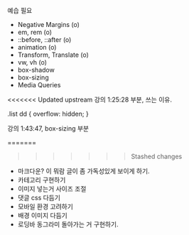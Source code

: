 예습 필요

- Negative Margins (o)
- em, rem (o)
- ::before, ::after (o)
- animation (o)
- Transform, Translate (o)
- vw, vh (o)
- box-shadow
- box-sizing
- Media Queries

<<<<<<< Updated upstream
강의 1:25:28 부분, 쓰는 이유.

.list dd {
    overflow: hidden;
} 

강의 1:43:47, box-sizing 부분


=======
>>>>>>> Stashed changes

- 마크다운? 이 뭐람 글이 좀 가독성있게 보이게 하기.
- 카테고리 구현하기
- 이미지 넣는거 사이즈 조절
- 댓글 css 다듬기
- 모바일 환경 고려하기
- 배경 이미지 다듬기
- 로딩바 동그라미 돌아가는 거 구현하기.